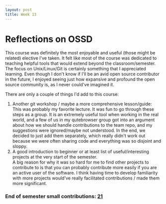 ```yaml
---
layout: post
title: Week 13
---
```


# Reflections on OSSD

This course was definitely the most enjoyable and useful (those might be related) elective I've taken. It felt like most of the course was dedicated to teaching helpful tools that would extend beyond the classroom/semester. The focus on Unix/Linux/Git is certainly something that I appreciated learning. Even though I don't know if I'll be an avid open source contributor in the future, I enjoyed seeing just how expansive and profound the open source community is, as I never could've imagined it.

There are only a couple of things I'd add to this course:

1. Another git workshop / maybe a more comprehensive lesson/guide:  
This was probably my favorite lecture. It was fun to go through these steps as a group. It is an extremely useful tool when working in the real world, and a few of us in my qutebrowser group got into an argument about how we should handle contributions to the team repo, and my suggestions were ignored/maybe not understood. In the end, we decided to just add them separately, which really didn't work out because we were often sharing code and everything was so disjoint and sloppy.
2. A good introduction to beginner or at least list of useful/interesting projects at the very start of the semester.  
A big reason for why it was so hard for me to find other projects to contribute to is that you can probably contribute more easily if you are an active user of the software. I think having time to develop familiarity with more projects would've really facilitated contributions / made them more significant.

### End of semester small contributions: [21](https://nyu-ossd-s18.github.io/jad626-weekly/contributions/)

